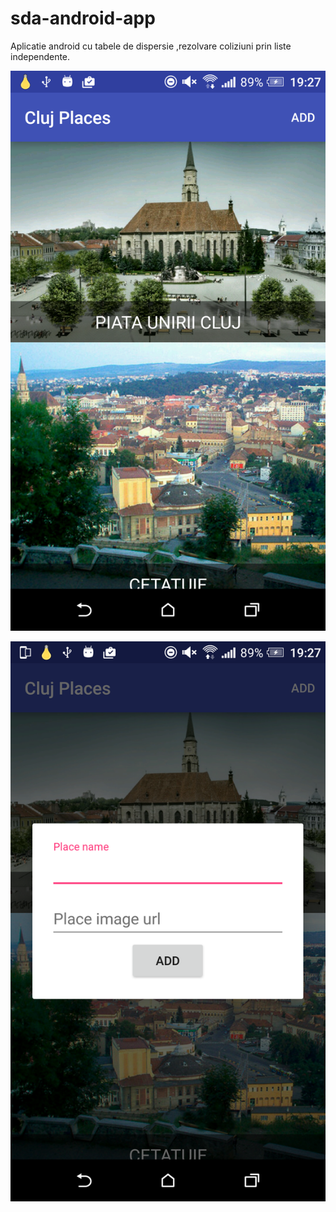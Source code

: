 # sda-android-app
Aplicatie android cu tabele de dispersie ,rezolvare coliziuni prin liste independente.

![img1](https://raw.githubusercontent.com/BoldijarPaul/sda-android-app/master/ss1.png)


![img2](https://raw.githubusercontent.com/BoldijarPaul/sda-android-app/master/ss2.png)
